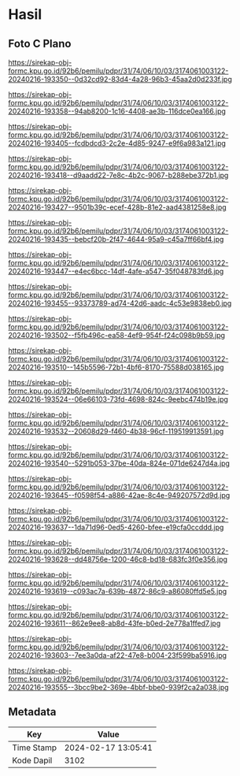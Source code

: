 # Hasil

## Foto C Plano

https://sirekap-obj-formc.kpu.go.id/92b6/pemilu/pdpr/31/74/06/10/03/3174061003122-20240216-193350--0d32cd92-83d4-4a28-96b3-45aa2d0d233f.jpg

https://sirekap-obj-formc.kpu.go.id/92b6/pemilu/pdpr/31/74/06/10/03/3174061003122-20240216-193358--94ab8200-1c16-4408-ae3b-116dce0ea166.jpg

https://sirekap-obj-formc.kpu.go.id/92b6/pemilu/pdpr/31/74/06/10/03/3174061003122-20240216-193405--fcdbdcd3-2c2e-4d85-9247-e9f6a983a121.jpg

https://sirekap-obj-formc.kpu.go.id/92b6/pemilu/pdpr/31/74/06/10/03/3174061003122-20240216-193418--d9aadd22-7e8c-4b2c-9067-b288ebe372b1.jpg

https://sirekap-obj-formc.kpu.go.id/92b6/pemilu/pdpr/31/74/06/10/03/3174061003122-20240216-193427--9501b39c-ecef-428b-81e2-aad4381258e8.jpg

https://sirekap-obj-formc.kpu.go.id/92b6/pemilu/pdpr/31/74/06/10/03/3174061003122-20240216-193435--bebcf20b-2f47-4644-95a9-c45a7ff66bf4.jpg

https://sirekap-obj-formc.kpu.go.id/92b6/pemilu/pdpr/31/74/06/10/03/3174061003122-20240216-193447--e4ec6bcc-14df-4afe-a547-35f048783fd6.jpg

https://sirekap-obj-formc.kpu.go.id/92b6/pemilu/pdpr/31/74/06/10/03/3174061003122-20240216-193455--93373789-ad74-42d6-aadc-4c53e9838eb0.jpg

https://sirekap-obj-formc.kpu.go.id/92b6/pemilu/pdpr/31/74/06/10/03/3174061003122-20240216-193502--f5fb496c-ea58-4ef9-954f-f24c098b9b59.jpg

https://sirekap-obj-formc.kpu.go.id/92b6/pemilu/pdpr/31/74/06/10/03/3174061003122-20240216-193510--145b5596-72b1-4bf6-8170-75588d038165.jpg

https://sirekap-obj-formc.kpu.go.id/92b6/pemilu/pdpr/31/74/06/10/03/3174061003122-20240216-193524--06e66103-73fd-4698-824c-9eebc474b19e.jpg

https://sirekap-obj-formc.kpu.go.id/92b6/pemilu/pdpr/31/74/06/10/03/3174061003122-20240216-193532--20608d29-f460-4b38-96cf-119519913591.jpg

https://sirekap-obj-formc.kpu.go.id/92b6/pemilu/pdpr/31/74/06/10/03/3174061003122-20240216-193540--5291b053-37be-40da-824e-071de6247d4a.jpg

https://sirekap-obj-formc.kpu.go.id/92b6/pemilu/pdpr/31/74/06/10/03/3174061003122-20240216-193645--f0598f54-a886-42ae-8c4e-949207572d9d.jpg

https://sirekap-obj-formc.kpu.go.id/92b6/pemilu/pdpr/31/74/06/10/03/3174061003122-20240216-193637--1da71d96-0ed5-4260-bfee-e19cfa0ccddd.jpg

https://sirekap-obj-formc.kpu.go.id/92b6/pemilu/pdpr/31/74/06/10/03/3174061003122-20240216-193628--dd48756e-1200-46c8-bd18-683fc3f0e356.jpg

https://sirekap-obj-formc.kpu.go.id/92b6/pemilu/pdpr/31/74/06/10/03/3174061003122-20240216-193619--c093ac7a-639b-4872-86c9-a86080ffd5e5.jpg

https://sirekap-obj-formc.kpu.go.id/92b6/pemilu/pdpr/31/74/06/10/03/3174061003122-20240216-193611--862e9ee8-ab8d-43fe-b0ed-2e778a1ffed7.jpg

https://sirekap-obj-formc.kpu.go.id/92b6/pemilu/pdpr/31/74/06/10/03/3174061003122-20240216-193603--7ee3a0da-af22-47e8-b004-23f599ba5916.jpg

https://sirekap-obj-formc.kpu.go.id/92b6/pemilu/pdpr/31/74/06/10/03/3174061003122-20240216-193555--3bcc9be2-369e-4bbf-bbe0-939f2ca2a038.jpg


## Metadata

| Key        | Value               |
| ---------- | ------------------- |
| Time Stamp | 2024-02-17 13:05:41 |
| Kode Dapil | 3102                |



